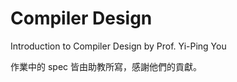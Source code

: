 # Compiler Design

Introduction to Compiler Design by Prof. Yi-Ping You

作業中的 spec 皆由助教所寫，感謝他們的貢獻。

